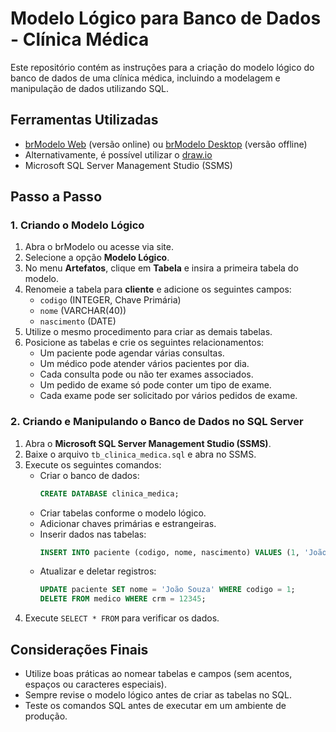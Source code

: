 # Modelo Lógico para Banco de Dados - Clínica Médica

Este repositório contém as instruções para a criação do modelo lógico do banco de dados de uma clínica médica, incluindo a modelagem e manipulação de dados utilizando SQL.

## Ferramentas Utilizadas

- [brModelo Web](https://www.brmodeloweb.com/lang/pt-br/index.html) (versão online) ou [brModelo Desktop](https://sourceforge.net/projects/brmodelo) (versão offline)
- Alternativamente, é possível utilizar o [draw.io](https://app.diagrams.net/)
- Microsoft SQL Server Management Studio (SSMS)

## Passo a Passo

### 1. Criando o Modelo Lógico

1. Abra o brModelo ou acesse via site.
2. Selecione a opção **Modelo Lógico**.
3. No menu **Artefatos**, clique em **Tabela** e insira a primeira tabela do modelo.
4. Renomeie a tabela para **cliente** e adicione os seguintes campos:
   - `codigo` (INTEGER, Chave Primária)
   - `nome` (VARCHAR(40))
   - `nascimento` (DATE)
5. Utilize o mesmo procedimento para criar as demais tabelas.
6. Posicione as tabelas e crie os seguintes relacionamentos:
   - Um paciente pode agendar várias consultas.
   - Um médico pode atender vários pacientes por dia.
   - Cada consulta pode ou não ter exames associados.
   - Um pedido de exame só pode conter um tipo de exame.
   - Cada exame pode ser solicitado por vários pedidos de exame.

### 2. Criando e Manipulando o Banco de Dados no SQL Server

1. Abra o **Microsoft SQL Server Management Studio (SSMS)**.
2. Baixe o arquivo `tb_clinica_medica.sql` e abra no SSMS.
3. Execute os seguintes comandos:
   - Criar o banco de dados:
     ```sql
     CREATE DATABASE clinica_medica;
     ```
   - Criar tabelas conforme o modelo lógico.
   - Adicionar chaves primárias e estrangeiras.
   - Inserir dados nas tabelas:
     ```sql
     INSERT INTO paciente (codigo, nome, nascimento) VALUES (1, 'João Silva', '1985-06-20');
     ```
   - Atualizar e deletar registros:
     ```sql
     UPDATE paciente SET nome = 'João Souza' WHERE codigo = 1;
     DELETE FROM medico WHERE crm = 12345;
     ```
4. Execute `SELECT * FROM` para verificar os dados.

## Considerações Finais

- Utilize boas práticas ao nomear tabelas e campos (sem acentos, espaços ou caracteres especiais).
- Sempre revise o modelo lógico antes de criar as tabelas no SQL.
- Teste os comandos SQL antes de executar em um ambiente de produção.

